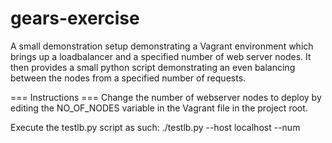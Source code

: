 # gears-exercise

A small demonstration setup demonstrating a Vagrant environment which brings up a loadbalancer and a specified number of web server nodes.
It then provides a small python script demonstrating an even balancing between the nodes from a specified number of requests.

=== Instructions ===
Change the number of webserver nodes to deploy by editing the NO_OF_NODES variable in the Vagrant file in the project root.

Execute the testlb.py script as such:
./testlb.py --host localhost --num <number of requests>

